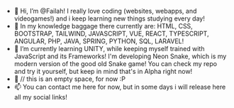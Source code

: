 - 👋 Hi, I’m @Failah! I really love coding (websites, webapps, and videogames!) and i keep learning new things studying every day!
- 👀 In my knowledge baggage there currently are: HTML, CSS, BOOTSTRAP, TAILWIND, JAVASCRIPT, VUE, REACT, TYPESCRIPT, ANGULAR, PHP, JAVA, SPRING, PYTHON, SQL, LARAVEL!
- 🌱 I’m currently learning UNITY, while keeping myself trained with JavaScript and its Frameworks!
      I'm developing Neon Snake, which is my modern version of the good old Snake game! You can check my repo and try it yourself, but keep in mind that's in Alpha right        now!
- 💞️ // this is an empty space, for now :P
- 📫 You can contact me here for now, but in some days i will release here all my social links!

<!---
Failah/Failah is a ✨ special ✨ repository because its `README.md` (this file) appears on your GitHub profile.
You can click the Preview link to take a look at your changes.
--->
